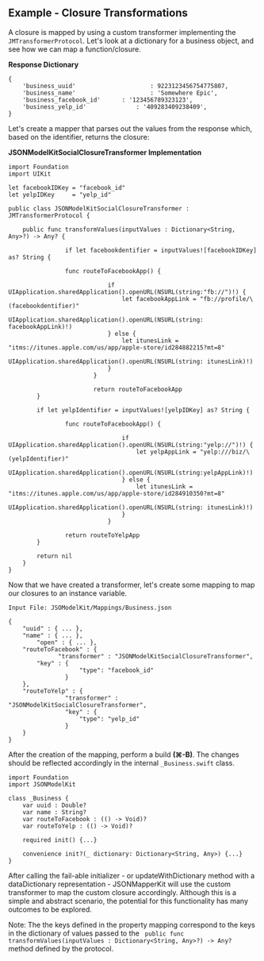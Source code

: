 ## Example - Closure Transformations

A closure is mapped by using a custom transformer implementing the `JMTransformerProtocol`. Let's look at a dictionary for a business object, and see how we can map a function/closure.

**Response Dictionary**

```
{
	'business_uuid'  	 				: 9223123456754775807,
	'business_name'  					: 'Somewhere Epic',
	'business_facebook_id'  	: '123456789323123',
	'business_yelp_id'  			: '409283409238409',
}
```
Let's create a mapper that parses out the values from the response which, based on the identifier, returns the closure:

**JSONModelKitSocialClosureTransformer Implementation**

```
import Foundation
import UIKit

let facebookIDKey = "facebook_id"
let yelpIDKey     = "yelp_id"

public class JSONModelKitSocialClosureTransformer : JMTransformerProtocol {

    public func transformValues(inputValues : Dictionary<String, Any>?) -> Any? {

				if let facebookdentifier = inputValues![facebookIDKey] as? String {

      			func routeToFacebookApp() {

    						if UIApplication.sharedApplication().openURL(NSURL(string:"fb://")!) {
       							let facebookAppLink = "fb://profile/\(facebookdentifier)"
        						UIApplication.sharedApplication().openURL(NSURL(string: facebookAppLink)!)
    						} else {
        						let itunesLink = "itms://itunes.apple.com/us/app/apple-store/id284882215?mt=8"
        						UIApplication.sharedApplication().openURL(NSURL(string: itunesLink)!)
    						}
						}

						return routeToFacebookApp
      	}

        if let yelpIdentifier = inputValues![yelpIDKey] as? String {

            	func routeToFacebookApp() {

	    						if UIApplication.sharedApplication().openURL(NSURL(string:"yelp://")!) {
	        						let yelpAppLink = "yelp:///biz/\(yelpIdentifier)"
        							UIApplication.sharedApplication().openURL(NSURL(string:yelpAppLink)!)
    							} else {
        							let itunesLink = "itms://itunes.apple.com/us/app/apple-store/id284910350?mt=8"
        							UIApplication.sharedApplication().openURL(NSURL(string: itunesLink)!)
   				 				}
							}

            	return routeToYelpApp
        }

        return nil
    }
}
```

Now that we have created a transformer, let's create some mapping to map our closures to an instance variable.

```
Input File: JSOModelKit/Mappings/Business.json

{
    "uuid" : { ... },
    "name" : { ... },
		"open" : { ... },
    "routeToFacebook" : {
			  "transformer" : "JSONModelKitSocialClosureTransformer",
        "key" : {
					"type": "facebook_id"
				}
    },
    "routeToYelp" : {
				"transformer" : "JSONModelKitSocialClosureTransformer",
				"key" : {
					"type": "yelp_id"
				}
    }
}
```

After the creation of the mapping, perform a build **(⌘-B)**. The changes should be reflected accordingly in the internal `_Business.swift` class.


```
import Foundation
import JSONModelKit

class _Business {
	var uuid : Double?
	var name : String?
	var routeToFacebook : (() -> Void)?
	var routeToYelp : (() -> Void)?

 	required init() {...}

 	convenience init?(_ dictionary: Dictionary<String, Any>) {...}
}
```

After calling the fail-able initializer - or updateWithDictionary method with a dataDictionary representation - JSONMapperKit will use the custom transformer to map the custom closure accordingly. Although this is a simple and abstract scenario, the potential for this functionality has many outcomes to be explored.

Note: The the keys defined in the property mapping correspond to the keys in the dictionary of values passed to the ` public func transformValues(inputValues : Dictionary<String, Any>?) -> Any?` method defined by the protocol.
